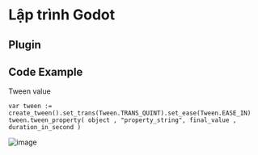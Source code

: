 # Lập trình Godot

## Plugin
## Code Example

Tween value

`var tween := create_tween().set_trans(Tween.TRANS_QUINT).set_ease(Tween.EASE_IN)
tween.tween_property( object , "property_string", final_value , duration_in_second )`

![image](https://github.com/user-attachments/assets/38bb5012-ed4d-4171-85d4-92f7b03daa6d)
